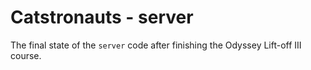 # Catstronauts - server

The final state of the `server` code after finishing the Odyssey Lift-off III course.
